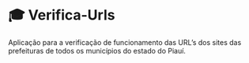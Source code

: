 # :mortar_board: Verifica-Urls
Aplicação para a verificação de funcionamento das URL’s dos sites das prefeituras de todos os municípios do estado do Piauí.
